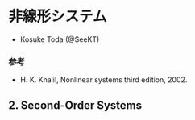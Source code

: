 # 非線形システム
- Kosuke Toda (@SeeKT)
### 参考
- H. K. Khalil, Nonlinear systems third edition, 2002.

## 2. Second-Order Systems
